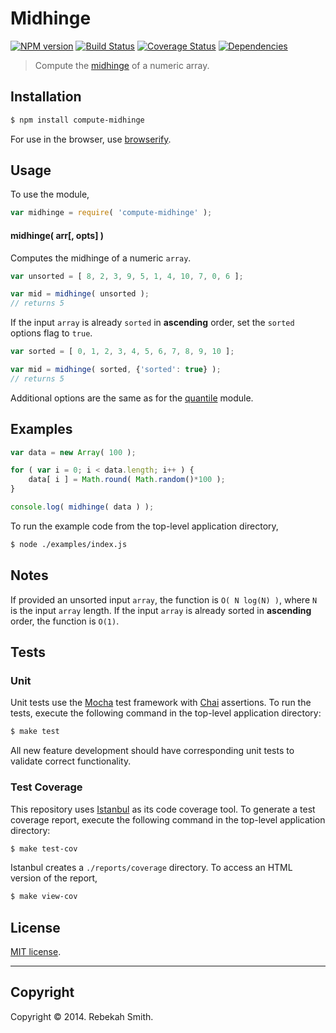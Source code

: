 Midhinge
===
[![NPM version][npm-image]][npm-url] [![Build Status][travis-image]][travis-url] [![Coverage Status][coveralls-image]][coveralls-url] [![Dependencies][dependencies-image]][dependencies-url]

> Compute the [midhinge](http://en.wikipedia.org/wiki/Midhinge) of a numeric array.


## Installation

``` bash
$ npm install compute-midhinge
```

For use in the browser, use [browserify](https://github.com/substack/node-browserify).


## Usage

To use the module,

``` javascript
var midhinge = require( 'compute-midhinge' );
```

#### midhinge( arr[, opts] )

Computes the midhinge of a numeric `array`.

``` javascript
var unsorted = [ 8, 2, 3, 9, 5, 1, 4, 10, 7, 0, 6 ];

var mid = midhinge( unsorted );
// returns 5
```

If the input `array` is already `sorted` in __ascending__ order, set the `sorted` options flag to `true`.

``` javascript
var sorted = [ 0, 1, 2, 3, 4, 5, 6, 7, 8, 9, 10 ];

var mid = midhinge( sorted, {'sorted': true} );
// returns 5
```

Additional options are the same as for the [quantile](https://github.com/compute-io/quantile) module.


## Examples

``` javascript
var data = new Array( 100 );

for ( var i = 0; i < data.length; i++ ) {
    data[ i ] = Math.round( Math.random()*100 );
}

console.log( midhinge( data ) );
```

To run the example code from the top-level application directory,

``` bash
$ node ./examples/index.js
```


## Notes

If provided an unsorted input `array`, the function is `O( N log(N) )`, where `N` is the input `array` length. If the input `array` is already sorted in __ascending__ order, the function is `O(1)`.


## Tests

### Unit

Unit tests use the [Mocha](http://visionmedia.github.io/mocha) test framework with [Chai](http://chaijs.com) assertions. To run the tests, execute the following command in the top-level application directory:

``` bash
$ make test
```

All new feature development should have corresponding unit tests to validate correct functionality.


### Test Coverage

This repository uses [Istanbul](https://github.com/gotwarlost/istanbul) as its code coverage tool. To generate a test coverage report, execute the following command in the top-level application directory:

``` bash
$ make test-cov
```

Istanbul creates a `./reports/coverage` directory. To access an HTML version of the report,

``` bash
$ make view-cov
```


## License

[MIT license](http://opensource.org/licenses/MIT). 


---
## Copyright

Copyright &copy; 2014. Rebekah Smith.


[npm-image]: http://img.shields.io/npm/v/compute-midhinge.svg
[npm-url]: https://npmjs.org/package/compute-midhinge

[travis-image]: http://img.shields.io/travis/compute-io/midhinge/master.svg
[travis-url]: https://travis-ci.org/compute-io/midhinge

[coveralls-image]: https://img.shields.io/coveralls/compute-io/midhinge/master.svg
[coveralls-url]: https://coveralls.io/r/compute-io/midhinge?branch=master

[dependencies-image]: http://img.shields.io/david/compute-io/midhinge.svg
[dependencies-url]: https://david-dm.org/compute-io/midhinge

[dev-dependencies-image]: http://img.shields.io/david/dev/compute-io/midhinge.svg
[dev-dependencies-url]: https://david-dm.org/dev/compute-io/midhinge

[github-issues-image]: http://img.shields.io/github/issues/compute-io/midhinge.svg
[github-issues-url]: https://github.com/compute-io/midhinge/issues
